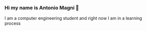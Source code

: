 ### Hi my name is Antonio Magni  👋

I am a computer engineering student and right now I am in a learning process
<!--
**AntonioMagni/AntonioMagni** is a ✨ _special_ ✨ repository because its `README.md` (this file) appears on your GitHub profile.




